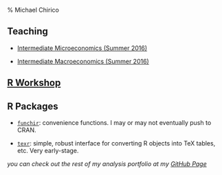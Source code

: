 % Michael Chirico

## Teaching

* [Intermediate Microeconomics (Summer 2016)](xian/micro/course_page.html)

* [Intermediate Macroeconomics (Summer 2016)](xian/macro/course_page.html)

## [R Workshop](iesrtutorial.html)

## R Packages

* [`funchir`](https://github.com/MichaelChirico/funchir): convenience functions. I may or may not eventually push to CRAN.

* [`texr`](https://github.com/MichaelChirico/texr): simple, robust interface for converting R objects into TeX tables, etc. Very early-stage.

_you can check out the rest of my analysis portfolio at my [GitHub Page](https://github.com/MichaelChirico)_